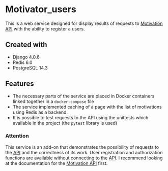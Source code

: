 # Motivator_users

This is a web service designed for display results of requests to [Motivation API](https://github.com/Bahch1k/Motivator_motivations) with the ability to register a users.

## Created with

* Django 4.0.6 
* Redis 6.0
* PostgreSQL 14.3

## Features

* The necessary parts of the service are placed in Docker containers linked together in a `docker-compose` file
* The service implemented caching of a page with the list of motivations using Redis as a backend.
* It is possible to test requests to the API using the unittests which available in the project (the `pytest` library is used)

### Attention

This service is an add-on that demonstrates the possibility of requests to the [API](https://github.com/Bahch1k/Motivator_motivations) and the correctness of its work. User registration and authorization functions are available without connecting to the [API](https://github.com/Bahch1k/Motivator_motivations). I recommend looking at the documentation for the [Motivation API](https://github.com/Bahch1k/Motivator_motivations) first.
